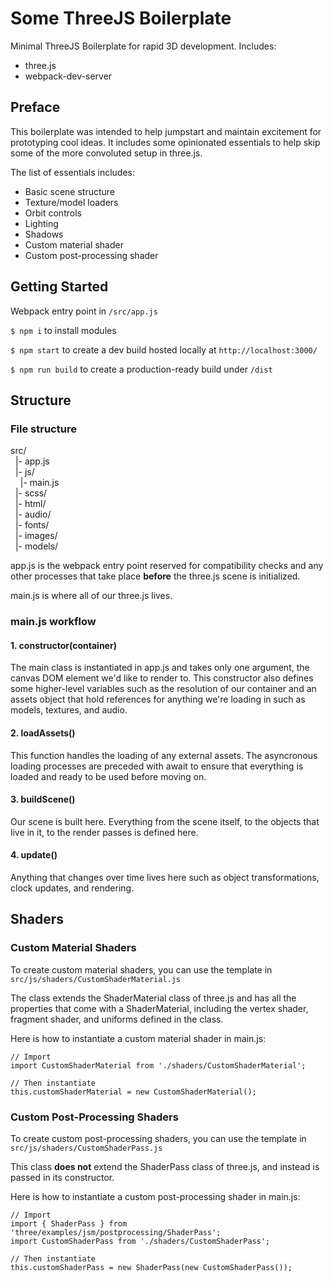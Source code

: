 # Some ThreeJS Boilerplate
Minimal ThreeJS Boilerplate for rapid 3D development. Includes:

- three.js
- webpack-dev-server

## Preface

This boilerplate was intended to help jumpstart and maintain excitement for prototyping cool ideas. It includes some opinionated essentials to help skip some of the more convoluted setup in three.js.

The list of essentials includes:

- Basic scene structure
- Texture/model loaders
- Orbit controls
- Lighting
- Shadows
- Custom material shader
- Custom post-processing shader

## Getting Started

Webpack entry point in `/src/app.js`

`$ npm i` to install modules

`$ npm start` to create a dev build hosted locally at `http://localhost:3000/`

`$ npm run build` to create a production-ready build under `/dist`

## Structure

### File structure

src/
<br>&nbsp;&nbsp;|- app.js
<br>&nbsp;&nbsp;|- js/
<br>&nbsp;&nbsp;&nbsp;&nbsp;|- main.js
<br>&nbsp;&nbsp;|- scss/
<br>&nbsp;&nbsp;|- html/
<br>&nbsp;&nbsp;|- audio/
<br>&nbsp;&nbsp;|- fonts/
<br>&nbsp;&nbsp;|- images/
<br>&nbsp;&nbsp;|- models/

app.js is the webpack entry point reserved for compatibility checks and any other processes that take place **before** the three.js scene is initialized.

main.js is where all of our three.js lives.

### main.js workflow

#### 1. constructor(container)
The main class is instantiated in app.js and takes only one argument, the canvas DOM element we'd like to render to. This constructor also defines some higher-level variables such as the resolution of our container and an assets object that hold references for anything we're loading in such as models, textures, and audio.

#### 2. loadAssets()
This function handles the loading of any external assets. The asyncronous loading processes are preceded with await to ensure that everything is loaded and ready to be used before moving on. 

#### 3. buildScene()
Our scene is built here. Everything from the scene itself, to the objects that live in it, to the render passes is defined here.

#### 4. update()
Anything that changes over time lives here such as object transformations, clock updates, and rendering.

## Shaders

### Custom Material Shaders

To create custom material shaders, you can use the template in `src/js/shaders/CustomShaderMaterial.js`

The class extends the ShaderMaterial class of three.js and has all the properties that come with a ShaderMaterial, including the vertex shader, fragment shader, and uniforms defined in the class.

Here is how to instantiate a custom material shader in main.js:

```
// Import
import CustomShaderMaterial from './shaders/CustomShaderMaterial';

// Then instantiate
this.customShaderMaterial = new CustomShaderMaterial();
```

### Custom Post-Processing Shaders

To create custom post-processing shaders, you can use the template in `src/js/shaders/CustomShaderPass.js`

This class **does not** extend the ShaderPass class of three.js, and instead is passed in its constructor.


Here is how to instantiate a custom post-processing shader in main.js:

```
// Import
import { ShaderPass } from 'three/examples/jsm/postprocessing/ShaderPass';
import CustomShaderPass from './shaders/CustomShaderPass';

// Then instantiate
this.customShaderPass = new ShaderPass(new CustomShaderPass());
```
